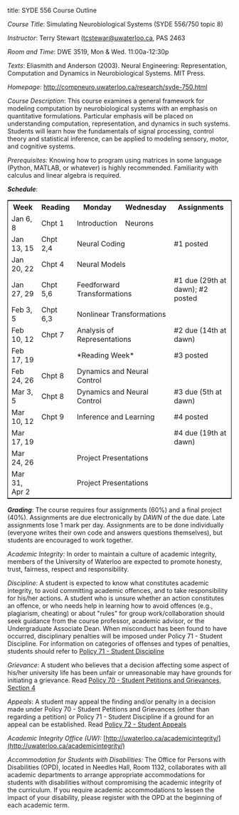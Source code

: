 title: SYDE 556 Course Outline

_Course Title_: Simulating Neurobiological Systems (SYDE 556/750 topic 8)

_Instructor_: Terry Stewart ([tcstewar@uwaterloo.ca](mailto:tcstewar@uwaterloo.ca), PAS 2463

_Room and Time_: DWE 3519, Mon & Wed. 11:00a-12:30p

_Texts_: Eliasmith and Anderson (2003). Neural Engineering: Representation, Computation
and Dynamics in Neurobiological Systems. MIT Press.

_Homepage_: http://compneuro.uwaterloo.ca/research/syde-750.html

_Course Description_: This course examines a general framework for modeling
computation by neurobiological systems with an emphasis on quantitative
formulations. Particular emphasis will be placed on understanding computation,
representation, and dynamics in such systems. Students will learn how the
fundamentals of signal processing, control theory and statistical inference,
can be applied to modeling sensory, motor, and cognitive systems.

_Prerequisites:_ Knowing how to program using matrices in some language (Python, MATLAB, or whatever) is highly recommended.
Familiarity with calculus and linear algebra is required.

**_Schedule_**:

<table style="border: 1px solid black;">
<tr><th>Week</th><th>Reading</th><th>Monday</th><th>Wednesday</th><th>Assignments</th></tr>
<tr><td>Jan 6, 8</td><td>Chpt 1</td><td>Introduction</td><td>Neurons</td><td></td></tr>
<tr><td>Jan 13, 15</td><td>Chpt 2,4</td><td colspan=2>Neural Coding</td><td>#1 posted</td></tr>
<tr><td>Jan 20, 22</td><td>Chpt 4</td><td colspan=2>Neural Models</td><td></td></tr>
<tr><td>Jan 27, 29</td><td>Chpt 5,6</td><td colspan=2>Feedforward Transformations</td><td>#1 due (29th at dawn); #2 posted</td></tr>
<tr><td>Feb 3, 5</td><td>Chpt 6,3</td><td colspan=2>Nonlinear Transformations</td><td></td></tr>
<tr><td>Feb 10, 12</td><td>Chpt 7</td><td colspan=2>Analysis of Representations</td><td>#2 due (14th at dawn)</td></tr>
<tr><td>Feb 17, 19</td><td></td><td colspan=2>*Reading Week*</td><td>#3 posted</td></tr>
<tr><td>Feb 24, 26</td><td>Chpt 8</td><td colspan=2>Dynamics and Neural Control</td><td></td></tr>
<tr><td>Mar 3, 5</td><td>Chpt 8</td><td colspan=2>Dynamics and Neural Control</td><td>#3 due (5th at dawn)</td></tr>
<tr><td>Mar 10, 12</td><td>Chpt 9</td><td colspan=2>Inference and Learning</td><td>#4 posted</td></tr>
<tr><td>Mar 17, 19</td><td></td><td colspan=2></td><td>#4 due (19th at dawn)</td></tr>
<tr><td>Mar 24, 26</td><td></td><td colspan=2>Project Presentations</td><td></td></tr>
<tr><td>Mar 31, Apr 2</td><td></td><td colspan=2>Project Presentations</td><td></td></tr>
</table>


**_Grading_**: The course requires four assignments (60%) and a final project (40%). Assignments are due electronically by _DAWN_ of the due date. Late assignments lose 1 mark per day. Assignments are to be done individually (everyone writes their own code and answers questions themselves), but students are encouraged to work together.

_Academic Integrity:_ In order to maintain a culture of academic integrity,
members of the University of Waterloo are expected to promote honesty, trust,
fairness, respect and responsibility.

_Discipline:_ A student is expected to know what constitutes academic
integrity, to avoid committing academic offences, and to take responsibility
for his/her actions. A student who is unsure whether an action constitutes an
offence, or who needs help in learning how to avoid offences (e.g.,
plagiarism, cheating) or about "rules" for group work/collaboration should
seek guidance from the course professor, academic advisor, or the
Undergraduate Associate Dean. When misconduct has been found to have occurred,
disciplinary penalties will be imposed under Policy 71 - Student Discipline.
For information on categories of offenses and types of penalties, students
should refer to [Policy 71 - Student Discipline](http://www.adm.uwaterloo.ca/infosec/Policies/policy71.htm)

_Grievance_: A student who believes that a decision affecting some aspect of
his/her university life has been unfair or unreasonable may have grounds for
initiating a grievance. Read [Policy 70 - Student Petitions and Grievances, Section 4](http://www.adm.uwaterloo.ca/infosec/Policies/policy70.htm)

_Appeals_: A student may appeal the finding and/or penalty in a decision made
under Policy 70 - Student Petitions and Grievances (other than regarding a
petition) or Policy 71 - Student Discipline if a ground for an appeal can be
established. Read [Policy 72 - Student Appeals](http://www.adm.uwaterloo.ca/infosec/Policies/policy72.htm)

_Academic Integrity Office (UW):_ [http://uwaterloo.ca/academicintegrity/](http://uwaterloo.ca/academicintegrity/)

_Accommodation for Students with Disabilities:_ The Office for Persons with
Disabilities (OPD), located in Needles Hall, Room 1132, collaborates with all
academic departments to arrange appropriate accommodations for students with
disabilities without compromising the academic integrity of the curriculum. If
you require academic accommodations to lessen the impact of your disability,
please register with the OPD at the beginning of each academic term.
